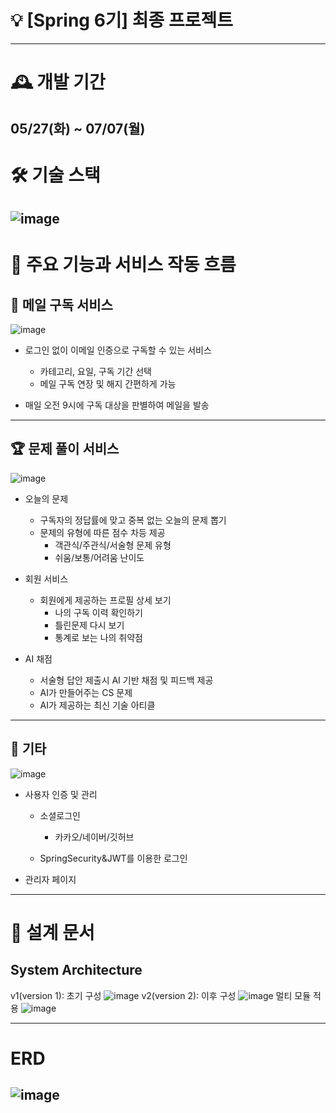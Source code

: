 # 💡 [Spring 6기] 최종 프로젝트
---
# 🕰️ 개발 기간
05/27(화) ~ 07/07(월)
---

# 🛠️ 기술 스택

![image](https://github.com/user-attachments/assets/28529309-2fa5-4368-8b6c-b0f01ef412b5)
---

# 🔑 주요 기능과 서비스 작동 흐름
## 💌 메일 구독 서비스

![image](https://github.com/user-attachments/assets/c9bfb44f-3c30-490b-b2f6-f4ecee84d7bd)

- 로그인 없이 이메일 인증으로 구독할 수 있는 서비스
    - 카테고리, 요일, 구독 기간 선택
    - 메일 구독 연장 및 해지 간편하게 가능
      
- 매일 오전 9시에 구독 대상을 판별하여 메일을 발송

---
## 🏆 문제 풀이 서비스

![image](https://github.com/user-attachments/assets/11d2ad4a-2554-4f43-8942-43d2f891cfd8)

- 오늘의 문제
    - 구독자의 정답률에 맞고 중복 없는 오늘의 문제 뽑기
    - 문제의 유형에 따른 점수 차등 제공
        - 객관식/주관식/서술형 문제 유형
        - 쉬움/보통/어려움 난이도
          
- 회원 서비스
    - 회원에게 제공하는 프로필 상세 보기
        - 나의 구독 이력 확인하기
        - 틀린문제 다시 보기
        - 통계로 보는 나의 취약점
          
- AI 채점
    - 서술형 답안 제출시 AI 기반 채점 및 피드백 제공
    - AI가 만들어주는 CS 문제
    - AI가 제공하는 최신 기술 아티클
 
---
## 🎸 기타

![image](https://github.com/user-attachments/assets/df632872-0449-459b-8cd4-538a35bd9bfa)

- 사용자 인증 및 관리
    - 소셜로그인
        - 카카오/네이버/깃허브
          
    - SpringSecurity&JWT를 이용한 로그인
      
- 관리자 페이지
---

# 📑 설계 문서
## System Architecture
v1(version 1): 초기 구성
![image](https://github.com/user-attachments/assets/411dfe0e-5e6f-48a4-8507-dc6e0b823d88)
v2(version 2): 이후 구성
![image](https://github.com/user-attachments/assets/251ff3f0-f736-44a3-a3e7-e12a734defef)
멀티 모듈 적용
![image](https://github.com/user-attachments/assets/c0e4ac1f-02a2-4605-8e20-186a0ffcf79c)

---
# ERD

![image](https://github.com/user-attachments/assets/26ce2709-dfdf-4d5f-ab10-a549a1391bc3)
---



